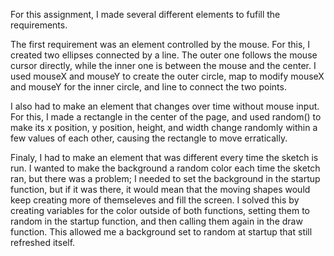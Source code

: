 For this assignment, I made several different elements to fufill the requirements.

The first requirement was an element controlled by the mouse. For this, I created two ellipses connected by a line. The outer one follows the mouse cursor directly, while the inner one is between the mouse and the center. I used mouseX and mouseY to create the outer circle, map to modify mouseX and mouseY for the inner circle, and line to connect the two points.

I also had to make an element that changes over time without mouse input. For this, I made a rectangle in the center of the page, and used random() to make its x position, y position, height, and width change randomly within a few values of each other, causing the rectangle to move erratically.

Finaly, I had to make an element that was different every time the sketch is run. I wanted to make the background a random color each time the sketch ran, but there was a problem; I needed to set the background in the startup function, but if it was there, it would mean that the moving shapes would keep creating more of themseleves and fill the screen. I solved this by creating variables for the color outside of both functions, setting them to random in the startup function, and then calling them again in the draw function. This allowed me a background set to random at startup that still refreshed itself.
